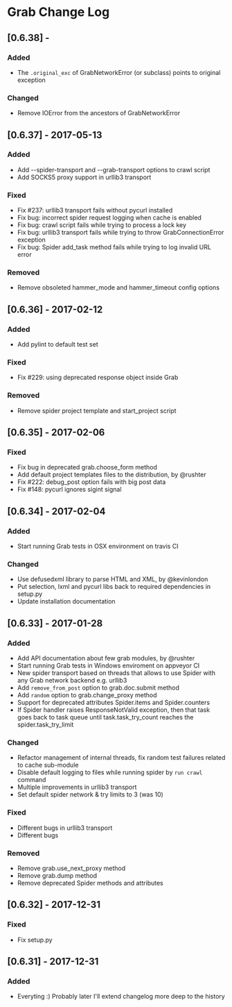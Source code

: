# Grab Change Log

## [0.6.38] - 
### Added
- The `.original_exc` of GrabNetworkError (or subclass) points to original exception

### Changed
- Remove IOError from the ancestors of GrabNetworkError

## [0.6.37] - 2017-05-13
### Added
- Add --spider-transport and --grab-transport options to crawl script
- Add SOCKS5 proxy support in urllib3 transport

### Fixed
- Fix #237: urllib3 transport fails without pycurl installed
- Fix bug: incorrect spider request logging when cache is enabled
- Fix bug: crawl script fails while trying to process a lock key
- Fix bug: urllib3 transport fails while trying to throw GrabConnectionError exception
- Fix bug: Spider add_task method fails while trying to log invalid URL error

### Removed
- Remove obsoleted hammer_mode and hammer_timeout config options

## [0.6.36] - 2017-02-12
### Added
- Add pylint to default test set

### Fixed
- Fix #229: using deprecated response object inside Grab

### Removed
- Remove spider project template and start_project script

## [0.6.35] - 2017-02-06
### Fixed
- Fix bug in deprecated grab.choose_form method
- Add default project templates files to the distribution, by @rushter
- Fix #222: debug_post option fails with big post data
- Fix #148: pycurl ignores sigint signal

## [0.6.34] - 2017-02-04
### Added
- Start running Grab tests in OSX environment on travis CI

### Changed
- Use defusedxml library to parse HTML and XML, by @kevinlondon
- Put selection, lxml and pycurl libs back to required dependencies in setup.py
- Update installation documentation

## [0.6.33] - 2017-01-28 
### Added
- Add API documentation about few grab modules, by @rushter
- Start running Grab tests in Windows enviroment on appveyor CI
- New spider transport based on threads that allows to use Spider with any Grab network backend e.g. urllib3
- Add `remove_from_post` option to grab.doc.submit method 
- Add `random` option to grab.change_proxy method 
- Support for deprecated attributes Spider.items and Spider.counters
- If Spider handler raises ResponseNotValid exception, then that task goes back to task queue until task.task_try_count reaches the spider.task_try_limit

### Changed
- Refactor management of internal threads, fix random test failures related to cache sub-module
- Disable default logging to files while running spider by `run crawl` command
- Multiple improvements in urllib3 transport
- Set default spider network & try limits to 3 (was 10)

### Fixed
- Different bugs in urllib3 transport
- Different bugs

### Removed
- Remove grab.use_next_proxy method
- Remove grab.dump method
- Remove deprecated Spider methods and attributes

## [0.6.32] - 2017-12-31
### Fixed
- Fix setup.py

## [0.6.31] - 2017-12-31
### Added
- Everyting :) Probably later I'll extend changelog more deep to the history
